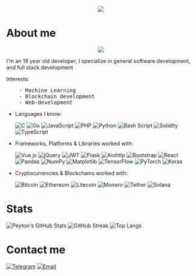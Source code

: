 <p align="center">
  <img src="https://readme-typing-svg.herokuapp.com?font=Ubuntu&pause=500&color=F70E9F&width=435&lines=hello+internet+user;i%E2%80%99m+a+developer-for-hire;i+love+sedatives">
</p>

# <h1> About me </h1>

<p align="center">  
  <img src="https://readme-typing-svg.herokuapp.com?font=Ubuntu&color=F70E9F&width=435&lines=i+still+barely+know+any+of+this+below;please+don%E2%80%99t+shame+me">
</p>

<div id="Bio">
  <p>I'm an 18 year old developer, I specialize in general software development, and full stack development

  Interests:
  <pre>
    - Machine Learning
    - Blockchain development
    - Web-development</pre>
  </p>
</div>

- Languages I know:

  ![C](https://img.shields.io/badge/c-%2300599C.svg?style=for-the-badge&logo=c&logoColor=white)
  ![Go](https://img.shields.io/badge/go-%2300ADD8.svg?style=for-the-badge&logo=go&logoColor=white)
  ![JavaScript](https://img.shields.io/badge/javascript-%23323330.svg?style=for-the-badge&logo=javascript&logoColor=%23F7DF1E)
  ![PHP](https://img.shields.io/badge/php-%23777BB4.svg?style=for-the-badge&logo=php&logoColor=white)
  ![Python](https://img.shields.io/badge/python-3670A0?style=for-the-badge&logo=python&logoColor=ffdd54)
  ![Bash Script](https://img.shields.io/badge/bash_script-%23121011.svg?style=for-the-badge&logo=gnu-bash&logoColor=white)
  ![Solidity](https://img.shields.io/badge/Solidity-%23363636.svg?style=for-the-badge&logo=solidity&logoColor=white)
  ![TypeScript](https://img.shields.io/badge/typescript-%23007ACC.svg?style=for-the-badge&logo=typescript&logoColor=white)

- Frameworks, Platforms & Libraries worked with:

  ![Vue.js](https://img.shields.io/badge/vuejs-%2335495e.svg?style=for-the-badge&logo=vuedotjs&logoColor=%234FC08D)
  ![jQuery](https://img.shields.io/badge/jquery-%230769AD.svg?style=for-the-badge&logo=jquery&logoColor=white)
  ![JWT](https://img.shields.io/badge/JWT-black?style=for-the-badge&logo=JSON%20web%20tokens)
  ![Flask](https://img.shields.io/badge/flask-%23000.svg?style=for-the-badge&logo=flask&logoColor=white)
  ![Aiohttp](https://img.shields.io/badge/aiohttp-%232C5bb4.svg?style=for-the-badge&logo=aiohttp&logoColor=white)
  ![Bootstrap](https://img.shields.io/badge/bootstrap-%238511FA.svg?style=for-the-badge&logo=bootstrap&logoColor=white)
  ![React](https://img.shields.io/badge/react-%2320232a.svg?style=for-the-badge&logo=react&logoColor=%2361DAFB)
  ![Pandas](https://img.shields.io/badge/Pandas-150458?style=for-the-badge&logo=pandas&logoColor=white)
  ![NumPy](https://img.shields.io/badge/NumPy-013243?style=for-the-badge&logo=numpy&logoColor=white)
  ![Matplotlib](https://img.shields.io/badge/Matplotlib-11557c?style=for-the-badge&logo=matplotlib&logoColor=white)
  ![TensorFlow](https://img.shields.io/badge/TensorFlow-FF6F00?style=for-the-badge&logo=tensorflow&logoColor=white)
  ![PyTorch](https://img.shields.io/badge/PyTorch-EE4C2C?style=for-the-badge&logo=pytorch&logoColor=white)
  ![Keras](https://img.shields.io/badge/Keras-D00000?style=for-the-badge&logo=keras&logoColor=white)

- Cryptocurrencies & Blockchains worked with:
  
  ![Bitcoin](https://img.shields.io/badge/Bitcoin-000?style=for-the-badge&logo=bitcoin&logoColor=white)
  ![Ethereum](https://img.shields.io/badge/Ethereum-3C3C3D?style=for-the-badge&logo=Ethereum&logoColor=white)
  ![Litecoin](https://img.shields.io/badge/Litecoin-A6A9AA?style=for-the-badge&logo=Litecoin&logoColor=white)
  ![Monero](https://img.shields.io/badge/monero-FF6600?style=for-the-badge&logo=monero&logoColor=white)
  ![Tether](https://img.shields.io/badge/tether-168363?style=for-the-badge&logo=tether&logoColor=white)
  ![Solana](https://img.shields.io/badge/Solana-3a0ca3?style=for-the-badge&logo=solana&logoColor=white)
  
# <h1> Stats </h1>

  ![Peyton's GitHub Stats](https://github-readme-stats.vercel.app/api?username=dickable&show_icons=true&theme=vue-dark&hide_border=true&count_private=true)
  ![GitHub Streak](https://github-readme-streak-stats.herokuapp.com/?user=dickable&theme=vue-dark&hide_border=true)
  ![Top Langs](https://github-readme-stats.vercel.app/api/top-langs/?username=dickable&layout=compact&theme=vue-dark&hide_border=true)

# <h1> Contact me </h1>
  [![Telegram](https://img.shields.io/badge/Telegram-2CA5E0?style=for-the-badge&logo=telegram&logoColor=white)](https://t.me/peyton47)
  [![Email](https://img.shields.io/badge/Email-ptn@alo.ne-D14836?style=for-the-badge&logo=gmail&logoColor=white)](mailto:ptn@alo.ne)
